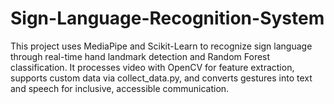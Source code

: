 # Sign-Language-Recognition-System
This project uses MediaPipe and Scikit-Learn to recognize sign language through real-time hand landmark detection and Random Forest classification. It processes video with OpenCV for feature extraction, supports custom data via collect_data.py, and converts gestures into text and speech for inclusive, accessible communication.
